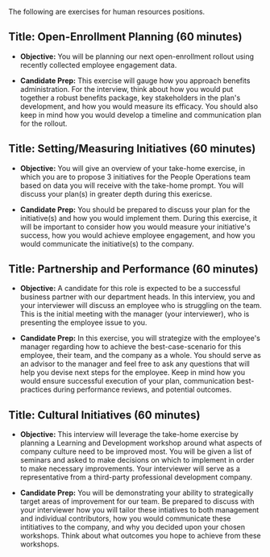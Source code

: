The following are exercises for human resources positions.

## **Title: Open-Enrollment Planning (60 minutes)**

- **Objective:** You will be planning our next open-enrollment rollout using recently collected employee engagement data.

- **Candidate Prep:** This exercise will gauge how you approach benefits administration. For the interview, think about how you would put together a robust benefits package, key stakeholders in the plan's development, and how you would measure its efficacy. You should also keep in mind how you would develop a timeline and communication plan for the rollout.

## **Title: Setting/Measuring Initiatives (60 minutes)**

- **Objective:** You will give an overview of your take-home exercise, in which you are to propose 3 initiatives for the People Operations team based on data you will receive with the take-home prompt. You will discuss your plan(s) in greater depth during this exericse.

- **Candidate Prep:** You should be prepared to discuss your plan for the initiative(s) and how you would implement them. During this exercise, it will be important to consider how you would measure your initiative's success, how you would achieve employee engagement, and how you would communicate the initiative(s) to the company.


## **Title: Partnership and Performance (60 minutes)**

- **Objective:** A candidate for this role is expected to be a successful business partner with our department heads. In this interview, you and your interviewer will discuss an employee who is struggling on the team. This is the initial meeting with the manager (your interviewer), who is presenting the employee issue to you.

- **Candidate Prep:** In this exercise, you will strategize with the employee's manager regarding how to achieve the best-case-scenario for this employee, their team, and the company as a whole. You should serve as an advisor to the manager and feel free to ask any questions that will help you devise next steps for the employee. Keep in mind how you would ensure successful execution of your plan, communication best-practices during performance reviews, and potential outcomes.


## **Title: Cultural Initiatives (60 minutes)**

- **Objective:** This interview will leverage the take-home exercise by planning a Learning and Development workshop around what aspects of company culture need to be improved most. You will be given a list of seminars and asked to make decisions on which to implement in order to make necessary improvements. Your interviewer will serve as a representative from a third-party professional development company.

- **Candidate Prep:** You will be demonstrating your ability to strategically target areas of improvement for our team. Be prepared to discuss with your interviewer how you will tailor these intiatives to both management and individual contributors, how you would communicate these intitiatives to the company, and why you decided upon your chosen workshops. Think about what outcomes you hope to achieve from these workshops.

